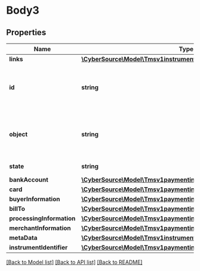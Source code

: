 # Body3

## Properties
Name | Type | Description | Notes
------------ | ------------- | ------------- | -------------
**links** | [**\CyberSource\Model\Tmsv1instrumentidentifiersLinks**](Tmsv1instrumentidentifiersLinks.md) |  | [optional] 
**id** | **string** | Unique identification number assigned by CyberSource to the submitted request. | [optional] 
**object** | **string** | Describes type of token. For example: customer, paymentInstrument or instrumentIdentifier. | [optional] 
**state** | **string** | Current state of the token. | [optional] 
**bankAccount** | [**\CyberSource\Model\Tmsv1paymentinstrumentsBankAccount**](Tmsv1paymentinstrumentsBankAccount.md) |  | [optional] 
**card** | [**\CyberSource\Model\Tmsv1paymentinstrumentsCard**](Tmsv1paymentinstrumentsCard.md) |  | [optional] 
**buyerInformation** | [**\CyberSource\Model\Tmsv1paymentinstrumentsBuyerInformation**](Tmsv1paymentinstrumentsBuyerInformation.md) |  | [optional] 
**billTo** | [**\CyberSource\Model\Tmsv1paymentinstrumentsBillTo**](Tmsv1paymentinstrumentsBillTo.md) |  | [optional] 
**processingInformation** | [**\CyberSource\Model\Tmsv1paymentinstrumentsProcessingInformation**](Tmsv1paymentinstrumentsProcessingInformation.md) |  | [optional] 
**merchantInformation** | [**\CyberSource\Model\Tmsv1paymentinstrumentsMerchantInformation**](Tmsv1paymentinstrumentsMerchantInformation.md) |  | [optional] 
**metaData** | [**\CyberSource\Model\Tmsv1instrumentidentifiersMetadata**](Tmsv1instrumentidentifiersMetadata.md) |  | [optional] 
**instrumentIdentifier** | [**\CyberSource\Model\Tmsv1paymentinstrumentsInstrumentIdentifier**](Tmsv1paymentinstrumentsInstrumentIdentifier.md) |  | [optional] 

[[Back to Model list]](../README.md#documentation-for-models) [[Back to API list]](../README.md#documentation-for-api-endpoints) [[Back to README]](../README.md)


